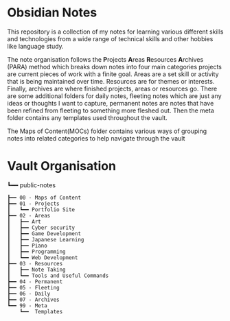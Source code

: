# Obsidian Notes

This repository is a collection of my notes for learning various different skills and technologies from a wide range of technical skills and other hobbies like language study.

The note organisation follows the **P**rojects **A**reas **R**esources **A**rchives (PARA) method which breaks down notes into four main categories projects are current pieces of work with a finite goal. Areas are a set skill or activity that is being maintained over time. Resources are for themes or interests. Finally, archives are where finished projects, areas or resources go. There are some additional folders for daily notes, fleeting notes which are just any ideas or thoughts I want to capture, permanent notes are notes that have been refined from fleeting to something more fleshed out. Then the meta folder contains any templates used throughout the vault.


The Maps of Content(MOCs) folder contains various ways of grouping notes into related categories to help navigate through the vault

# Vault Organisation

┗━━ public-notes

    ┣━━ 00 - Maps of Content
    ┣━━ 01 - Projects
    ┃   ┗━━ Portfolio Site
    ┣━━ 02 - Areas
    ┃   ┣━━ Art
    ┃   ┣━━ Cyber security
    ┃   ┣━━ Game Development
    ┃   ┣━━ Japanese Learning
    ┃   ┣━━ Piano
    ┃   ┣━━ Programming
    ┃   ┗━━ Web Development
    ┣━━ 03 - Resources
    ┃   ┣━━ Note Taking
    ┃   ┗━━ Tools and Useful Commands
    ┣━━ 04 - Permanent
    ┣━━ 05 - Fleeting
    ┣━━ 06 - Daily
    ┣━━ 07 - Archives
    ┗━━ 99 - Meta
        ┗━━  Templates